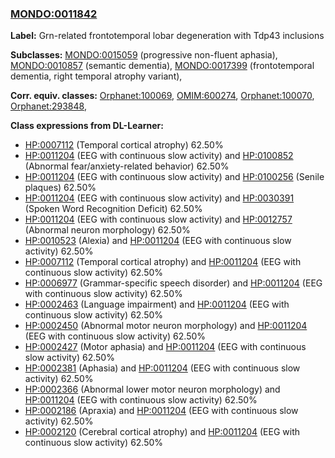 
### [MONDO:0011842](http://purl.obolibrary.org/obo/MONDO_0011842)
**Label:** Grn-related frontotemporal lobar degeneration with Tdp43 inclusions

**Subclasses:** [MONDO:0015059](http://purl.obolibrary.org/obo/MONDO_0015059) (progressive non-fluent aphasia), [MONDO:0010857](http://purl.obolibrary.org/obo/MONDO_0010857) (semantic dementia), [MONDO:0017399](http://purl.obolibrary.org/obo/MONDO_0017399) (frontotemporal dementia, right temporal atrophy variant), 

**Corr. equiv. classes:** [Orphanet:100069](http://www.orpha.net/ORDO/Orphanet_100069), [OMIM:600274](http://purl.obolibrary.org/obo/OMIM_600274), [Orphanet:100070](http://www.orpha.net/ORDO/Orphanet_100070), [Orphanet:293848](http://www.orpha.net/ORDO/Orphanet_293848), 

**Class expressions from DL-Learner:**

- [HP:0007112](http://purl.obolibrary.org/obo/HP_0007112) (Temporal cortical atrophy) 62.50%
- [HP:0011204](http://purl.obolibrary.org/obo/HP_0011204) (EEG with continuous slow activity) and [HP:0100852](http://purl.obolibrary.org/obo/HP_0100852) (Abnormal fear/anxiety-related behavior) 62.50%
- [HP:0011204](http://purl.obolibrary.org/obo/HP_0011204) (EEG with continuous slow activity) and [HP:0100256](http://purl.obolibrary.org/obo/HP_0100256) (Senile plaques) 62.50%
- [HP:0011204](http://purl.obolibrary.org/obo/HP_0011204) (EEG with continuous slow activity) and [HP:0030391](http://purl.obolibrary.org/obo/HP_0030391) (Spoken Word Recognition Deficit) 62.50%
- [HP:0011204](http://purl.obolibrary.org/obo/HP_0011204) (EEG with continuous slow activity) and [HP:0012757](http://purl.obolibrary.org/obo/HP_0012757) (Abnormal neuron morphology) 62.50%
- [HP:0010523](http://purl.obolibrary.org/obo/HP_0010523) (Alexia) and [HP:0011204](http://purl.obolibrary.org/obo/HP_0011204) (EEG with continuous slow activity) 62.50%
- [HP:0007112](http://purl.obolibrary.org/obo/HP_0007112) (Temporal cortical atrophy) and [HP:0011204](http://purl.obolibrary.org/obo/HP_0011204) (EEG with continuous slow activity) 62.50%
- [HP:0006977](http://purl.obolibrary.org/obo/HP_0006977) (Grammar-specific speech disorder) and [HP:0011204](http://purl.obolibrary.org/obo/HP_0011204) (EEG with continuous slow activity) 62.50%
- [HP:0002463](http://purl.obolibrary.org/obo/HP_0002463) (Language impairment) and [HP:0011204](http://purl.obolibrary.org/obo/HP_0011204) (EEG with continuous slow activity) 62.50%
- [HP:0002450](http://purl.obolibrary.org/obo/HP_0002450) (Abnormal motor neuron morphology) and [HP:0011204](http://purl.obolibrary.org/obo/HP_0011204) (EEG with continuous slow activity) 62.50%
- [HP:0002427](http://purl.obolibrary.org/obo/HP_0002427) (Motor aphasia) and [HP:0011204](http://purl.obolibrary.org/obo/HP_0011204) (EEG with continuous slow activity) 62.50%
- [HP:0002381](http://purl.obolibrary.org/obo/HP_0002381) (Aphasia) and [HP:0011204](http://purl.obolibrary.org/obo/HP_0011204) (EEG with continuous slow activity) 62.50%
- [HP:0002366](http://purl.obolibrary.org/obo/HP_0002366) (Abnormal lower motor neuron morphology) and [HP:0011204](http://purl.obolibrary.org/obo/HP_0011204) (EEG with continuous slow activity) 62.50%
- [HP:0002186](http://purl.obolibrary.org/obo/HP_0002186) (Apraxia) and [HP:0011204](http://purl.obolibrary.org/obo/HP_0011204) (EEG with continuous slow activity) 62.50%
- [HP:0002120](http://purl.obolibrary.org/obo/HP_0002120) (Cerebral cortical atrophy) and [HP:0011204](http://purl.obolibrary.org/obo/HP_0011204) (EEG with continuous slow activity) 62.50%


